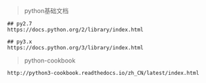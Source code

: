 > python基础文档

```text
## py2.7
https://docs.python.org/2/library/index.html

## py3.x
https://docs.python.org/3/library/index.html
```

> python-cookbook

```text
http://python3-cookbook.readthedocs.io/zh_CN/latest/index.html
```
